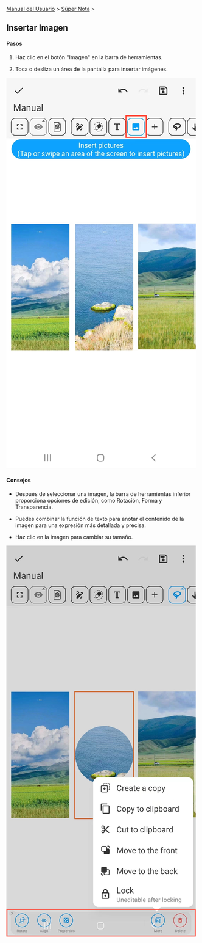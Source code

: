 [Manual del Usuario](/dragonnest/drawnote/manual/es) > [Súper Nota](/dragonnest/drawnote/manual/es/super_note) >

Insertar Imagen
---
#### Pasos

1. Haz clic en el botón "Imagen" en la barra de herramientas.

2. Toca o desliza un área de la pantalla para insertar imágenes.

![](imgs/insert_pictures.png)

#### Consejos
- Después de seleccionar una imagen, la barra de herramientas inferior proporciona opciones de edición, como Rotación, Forma y Transparencia.


- Puedes combinar la función de texto para anotar el contenido de la imagen para una expresión más detallada y precisa.


- Haz clic en la imagen para cambiar su tamaño.

![](imgs/insert_pictures1.png)